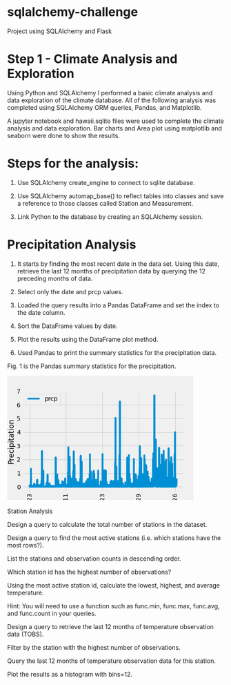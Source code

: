 # sqlalchemy-challenge
Project using SQLAlchemy and Flask

# Step 1 - Climate Analysis and Exploration

Using Python and SQLAlchemy I performed a basic climate analysis and data exploration of the climate database. All of the following analysis was completed using SQLAlchemy ORM queries, Pandas, and Matplotlib.

A jupyter notebook and hawaii.sqlite files were used to complete the climate analysis and data exploration. Bar charts and Area plot using matplotlib and seaborn were done to show the results.

#   Steps for the analysis:

1. Use SQLAlchemy create_engine to connect to sqlite database.


2. Use SQLAlchemy automap_base() to reflect tables into classes and save a reference to those classes called Station and Measurement.


3. Link Python to the database by creating an SQLAlchemy session.



# Precipitation Analysis


1. It starts by finding the most recent date in the data set. Using this date, retrieve the last 12 months of precipitation data by querying the 12 preceding months of data. 

2. Select only the date and prcp values.

3. Loaded the query results into a Pandas DataFrame and set the index to the date column.

4. Sort the DataFrame values by date.

5. Plot the results using the DataFrame plot method.

6. Used Pandas to print the summary statistics for the precipitation data.

Fig. 1 is the Pandas summary statistics for the precipitation.

![last_months_of_precipitation](https://github.com/Yazz-01/sqlalchemy-challenge/blob/main/output_figures/last_months_of_precipitation_data.png)

Station Analysis


Design a query to calculate the total number of stations in the dataset.


Design a query to find the most active stations (i.e. which stations have the most rows?).


List the stations and observation counts in descending order.


Which station id has the highest number of observations?


Using the most active station id, calculate the lowest, highest, and average temperature.


Hint: You will need to use a function such as func.min, func.max, func.avg, and func.count in your queries.




Design a query to retrieve the last 12 months of temperature observation data (TOBS).


Filter by the station with the highest number of observations.


Query the last 12 months of temperature observation data for this station.


Plot the results as a histogram with bins=12.
